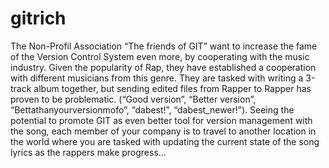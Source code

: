 # gitrich
The Non-Profil Association “The friends of GIT” want to increase the fame of the Version Control System even more, by cooperating with the music industry. Given the popularity of Rap, they have established a cooperation with different musicians from this genre. They are tasked with writing a 3-track album together, but sending edited files from Rapper to Rapper has proven to be problematic. (“Good version”, “Better version”, “Bettathanyourversionmofo”, “dabest!”, “dabest_newer!”). Seeing the potential to promote GIT as even better tool for version management with the song, each member of your company is to travel to another location in the world where you are tasked with updating the current state of the song lyrics as the rappers make progress…
